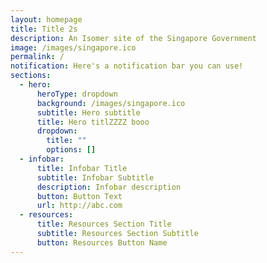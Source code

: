 ```yaml
---
layout: homepage
title: Title 2s
description: An Isomer site of the Singapore Government
image: /images/singapore.ico
permalink: /
notification: Here's a notification bar you can use!
sections:
  - hero:
      heroType: dropdown
      background: /images/singapore.ico
      subtitle: Hero subtitle
      title: Hero titlZZZZ booo
      dropdown:
        title: ""
        options: []
  - infobar:
      title: Infobar Title
      subtitle: Infobar Subtitle
      description: Infobar description
      button: Button Text
      url: http://abc.com
  - resources:
      title: Resources Section Title
      subtitle: Resources Section Subtitle
      button: Resources Button Name
---
```

